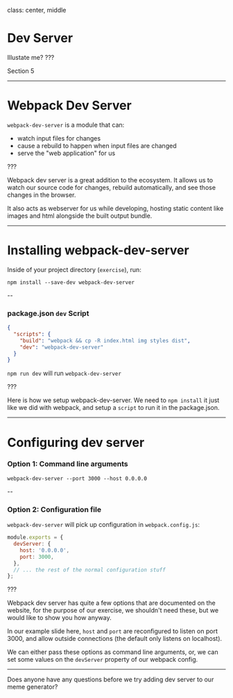 class: center, middle
# Dev Server
Illustate me?
???

Section 5

---

# Webpack Dev Server

`webpack-dev-server` is a module that can:

* watch input files for changes
* cause a rebuild to happen when input files are changed
* serve the "web application" for us

???

Webpack dev server is a great addition to the ecosystem.  It allows us to watch
our source code for changes, rebuild automatically, and see those changes in the browser.

It also acts as webserver for us while developing, hosting static content like images and html alongside the built output bundle.

---

# Installing webpack-dev-server

Inside of your project directory (`exercise`), run:

```shell
npm install --save-dev webpack-dev-server
```

--

### package.json `dev` Script

```json
{
  "scripts": {
    "build": "webpack && cp -R index.html img styles dist",
    "dev": "webpack-dev-server"
  }
}
```

`npm run dev` will run `webpack-dev-server`

???

Here is how we setup webpack-dev-server.  We need to `npm install` it just like we did with webpack, and setup a `script` to run it in the package.json.

---

# Configuring dev server

### Option 1: Command line arguments

```shell
webpack-dev-server --port 3000 --host 0.0.0.0
```

--

### Option 2: Configuration file

`webpack-dev-server` will pick up configuration in `webpack.config.js`:

```js
module.exports = {
  devServer: {
    host: '0.0.0.0',
    port: 3000,
  },
  // ... the rest of the normal configuration stuff
};
```

???

Webpack dev server has quite a few options that are documented on the website, for the purpose of our exercise, we shouldn't need these, but we would like to show you how anyway.

In our example slide here, `host` and `port` are reconfigured to listen on port 3000, and allow outside connections (the default only listens on localhost).

We can either pass these options as command line arguments, or, we can set some values on the `devServer` property of our webpack config.

-------

Does anyone have any questions before we try adding dev server to our meme generator?
